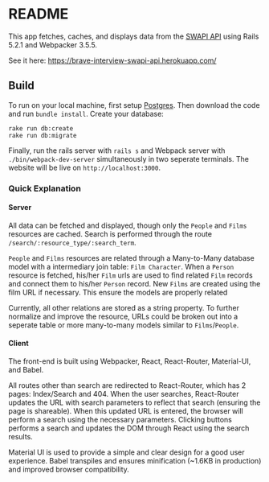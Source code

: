# README

This app fetches, caches, and displays data from the [SWAPI API](https://swapi.co/) using Rails 5.2.1 and Webpacker 3.5.5.

See it here: https://brave-interview-swapi-api.herokuapp.com/

## Build

To run on your local machine, first setup [Postgres](https://www.digitalocean.com/community/tutorials/how-to-install-and-use-postgresql-on-ubuntu-18-04). Then download the code and run `bundle install`. Create your database:

```
rake run db:create
rake run db:migrate
```

Finally, run the rails server with `rails s` and Webpack server with `./bin/webpack-dev-server` simultaneously in two seperate terminals. 
The website will be live on `http://localhost:3000`.

### Quick Explanation

#### Server

All data can be fetched and displayed, though only the `People` and `Films` resources are cached. Search is performed through the route `/search/:resource_type/:search_term`. 

`People` and `Films` resources are related through a Many-to-Many database model with a intermediary join table: `Film Character`. When a `Person` resource is fetched, his/her `Film` urls are used to find related `Film` records and connect them to his/her `Person` record. New `Films` are created using the film URL if necessary. This ensure the models are properly related

Currently, all other relations are stored as a string property. To further normalize and improve the resource, URLs  could be broken out into a seperate table or more many-to-many models similar to `Films`/`People`.

#### Client

The front-end is built using Webpacker, React, React-Router, Material-UI, and Babel.

All routes other than search are redirected to React-Router, which has 2 pages: Index/Search and 404.
When the user searches, React-Router updates the URL with search parameters to reflect that search (ensuring the page is shareable). 
When this updated URL is entered, the browser will perform a search using the necessary parameters.
Clicking buttons performs a search and updates the DOM through React using the search results.

Material UI is used to provide a simple and clear design for a good user experience. 
Babel transpiles and ensures minification (~1.6KB in production) and improved browser compatibility.